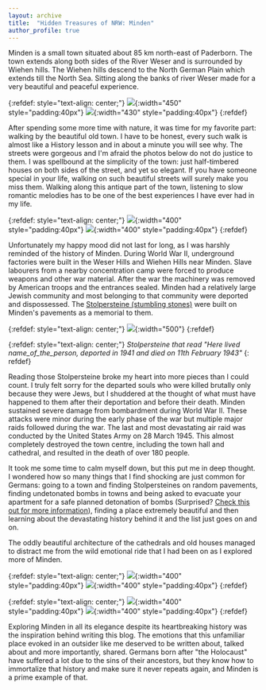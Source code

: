 ```yaml
---
layout: archive
title:  "Hidden Treasures of NRW: Minden"
author_profile: true
---
```


Minden is a small town situated about 85 km north-east of Paderborn. The town extends along both sides of the River Weser and is surrounded by Wiehen hills. The Wiehen hills descend to the North German Plain which extends till the North Sea. Sitting along the banks of river Weser made for a very beautiful and peaceful experience. 

{:refdef: style="text-align: center;"}
![](/images/Minden2.jpg){:width="450" style="padding:40px"}
![](/images/Minden10.jpg){:width="430" style="padding:40px"}
{:refdef}

After spending some more time with nature, it was time for my favorite part: walking by the beautiful old town. I have to be honest, every such walk is almost like a History lesson and in about a minute you will see why. The streets were gorgeous and I'm afraid the photos below do not do justice to them. I was spellbound at the simplicity of the town: just half-timbered houses on both sides of the street, and yet so elegant. If you have someone special in your life, walking on such beautiful streets will surely make you miss them. Walking along this antique part of the town, listening to slow romantic melodies has to be one of the best experiences I have ever had in my life.

{:refdef: style="text-align: center;"}
![](/images/Minden3.jpg){:width="400" style="padding:40px"} 
![](/images/Minden7.jpg){:width="400" style="padding:40px"} 
{:refdef}

Unfortunately my happy mood did not last for long, as I was harshly reminded of the history of Minden. During World War II, underground factories were built in the Weser Hills and Wiehen Hills near Minden. Slave labourers from a nearby concentration camp were forced to produce weapons and other war material. After the war the machinery was removed by American troops and the entrances sealed. Minden had a relatively large Jewish community and most belonging to that community were deported and dispossessed. The [Stolpersteine (stumbling stones)](https://en.wikipedia.org/wiki/Stolperstein) were built on Minden's pavements as a memorial to them. 

{:refdef: style="text-align: center;"}
![](/images/Minden1.jpg){:width="500"}
{:refdef}

{:refdef: style="text-align: center;"}
*Stolpersteine that read "Here lived name_of_the_person, deported in 1941 and died on 11th February 1943"*
{: refdef}

Reading those Stolpersteine broke my heart into more pieces than I could count. I truly felt sorry for the departed souls who were killed brutally only because they were Jews, but I shuddered at the thought of what must have happened to them after their deportation and before their death. Minden sustained severe damage from bombardment during World War II. These attacks were minor during the early phase of the war but multiple major raids followed during the war. The last and most devastating air raid was conducted by the United States Army on 28 March 1945. This almost completely destroyed the town centre, including the town hall and cathedral, and resulted in the death of over 180 people. 

It took me some time to calm myself down, but this put me in deep thought. I wondered how so many things that I find shocking are just common for Germans: going to a town and finding Stolpersteines on random pavements, finding undetonated bombs in towns and being asked to evacuate your apartment for a safe planned detonation of bombs (Surprised? [Check this out for more information](https://www.bloomberg.com/news/articles/2019-06-03/wwii-bombs-still-pose-a-threat-to-german-cities)), finding a place extremely beautiful and then learning about the devastating history behind it and the list just goes on and on. 

The oddly beautiful architecture of the cathedrals and old houses managed to distract me from the wild emotional ride that I had been on as I explored more of Minden.

{:refdef: style="text-align: center;"}
![](/images/Minden6.jpg){:width="400" style="padding:40px"} 
![](/images/Minden5.jpg){:width="400" style="padding:40px"} 
{:refdef}

{:refdef: style="text-align: center;"}
![](/images/Minden8.jpg){:width="400" style="padding:40px"} 
![](/images/Minden4.jpg){:width="400" style="padding:40px"} 
{:refdef}

Exploring Minden in all its elegance despite its heartbreaking history was the inspiration behind writing this blog. The emotions that this unfamiliar place evoked in an outsider like me deserved to be written about, talked about and more importantly, shared. Germans born after "the Holocaust" have suffered a lot due to the sins of their ancestors, but they know how to immortalize that history and make sure it never repeats again, and Minden is a prime example of that.

